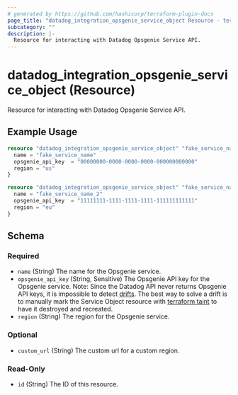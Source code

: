 ```yaml
---
# generated by https://github.com/hashicorp/terraform-plugin-docs
page_title: "datadog_integration_opsgenie_service_object Resource - terraform-provider-datadog"
subcategory: ""
description: |-
  Resource for interacting with Datadog Opsgenie Service API.
---
```


# datadog_integration_opsgenie_service_object (Resource)

Resource for interacting with Datadog Opsgenie Service API.

## Example Usage

```terraform
resource "datadog_integration_opsgenie_service_object" "fake_service_name" {
  name = "fake_service_name"
  opsgenie_api_key  = "00000000-0000-0000-0000-000000000000"
  region = "us"
}

resource "datadog_integration_opsgenie_service_object" "fake_service_name_2" {
  name = "fake_service_name_2"
  opsgenie_api_key  = "11111111-1111-1111-1111-111111111111"
  region = "eu"
}
```

<!-- schema generated by tfplugindocs -->
## Schema

### Required

- `name` (String) The name for the Opsgenie service.
- `opsgenie_api_key` (String, Sensitive) The Opsgenie API key for the Opsgenie service. Note: Since the Datadog API never returns Opsgenie API keys, it is impossible to detect [drifts](https://www.hashicorp.com/blog/detecting-and-managing-drift-with-terraform). The best way to solve a drift is to manually mark the Service Object resource with [terraform taint](https://www.terraform.io/docs/commands/taint.html) to have it destroyed and recreated.
- `region` (String) The region for the Opsgenie service.

### Optional

- `custom_url` (String) The custom url for a custom region.

### Read-Only

- `id` (String) The ID of this resource.


